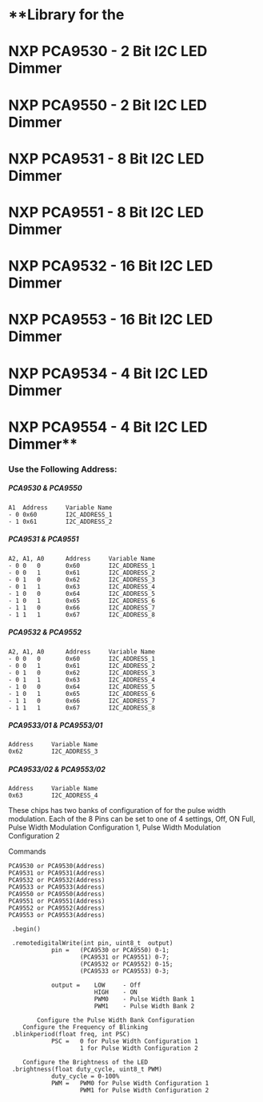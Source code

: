 
# **Library for the 
# NXP PCA9530 - 2 Bit I2C LED Dimmer
# NXP PCA9550 - 2 Bit I2C LED Dimmer
# NXP PCA9531 - 8 Bit I2C LED Dimmer
# NXP PCA9551 - 8 Bit I2C LED Dimmer
# NXP PCA9532 - 16 Bit I2C LED Dimmer
# NXP PCA9553 - 16 Bit I2C LED Dimmer
# NXP PCA9534 - 4 Bit I2C LED Dimmer
# NXP PCA9554 - 4 Bit I2C LED Dimmer**



### Use the Following Address:

##### PCA9530 & PCA9550
```
A1 	Address		Variable Name
- 0	0x60		I2C_ADDRESS_1
- 1	0x61		I2C_ADDRESS_2
```
##### PCA9531 & PCA9551
```
A2, A1, A0		Address		Variable Name
- 0	0	0		0x60		I2C_ADDRESS_1
- 0	0	1		0x61		I2C_ADDRESS_2
- 0	1	0		0x62		I2C_ADDRESS_3
- 0	1	1		0x63		I2C_ADDRESS_4
- 1	0	0		0x64		I2C_ADDRESS_5
- 1	0	1		0x65		I2C_ADDRESS_6
- 1	1	0		0x66		I2C_ADDRESS_7
- 1	1	1		0x67		I2C_ADDRESS_8
```
##### PCA9532 & PCA9552
```
A2, A1, A0		Address		Variable Name
- 0	0	0		0x60		I2C_ADDRESS_1
- 0	0	1		0x61		I2C_ADDRESS_2
- 0	1	0		0x62		I2C_ADDRESS_3
- 0	1	1		0x63		I2C_ADDRESS_4
- 1	0	0		0x64		I2C_ADDRESS_5
- 1	0	1		0x65		I2C_ADDRESS_6
- 1	1	0		0x66		I2C_ADDRESS_7
- 1	1	1		0x67		I2C_ADDRESS_8
```

##### PCA9533/01 & PCA9553/01
```
Address		Variable Name
0x62		I2C_ADDRESS_3
```

##### PCA9533/02 & PCA9553/02
```
Address		Variable Name
0x63		I2C_ADDRESS_4
```
These chips has two banks of configuration of for the pulse width modulation.
Each of the 8 Pins can be set to one of 4 settings, Off, ON Full, Pulse Width Modulation Configuration 1, Pulse Width Modulation Configuration 2





Commands
```
PCA9530 or PCA9530(Address)
PCA9531 or PCA9531(Address)
PCA9532 or PCA9532(Address)
PCA9533 or PCA9533(Address)
PCA9550 or PCA9550(Address)
PCA9551 or PCA9551(Address)
PCA9552 or PCA9552(Address)
PCA9553 or PCA9553(Address)

 .begin()
 
 .remotedigitalWrite(int pin, uint8_t  output)
			pin =	(PCA9530 or PCA9550) 0-1;
					(PCA9531 or PCA9551) 0-7;
					(PCA9532 or PCA9552) 0-15;
					(PCA9533 or PCA9553) 0-3;
					
			output =	LOW		- Off 
						HIGH	- ON 
						PWM0 	- Pulse Width Bank 1
						PWM1	- Pulse Width Bank 2
						
		Configure the Pulse Width Bank Configuration
	Configure the Frequency of Blinking
 .blinkperiod(float freq, int PSC)
			PSC =	0 for Pulse Width Configuration 1
					1 for Pulse Width Configuration 2
					
	Configure the Brightness of the LED
 .brightness(float duty_cycle, uint8_t PWM)
			duty_cycle = 0-100%
			PWM = 	PWM0 for Pulse Width Configuration 1
					PWM1 for Pulse Width Configuration 2
					
```					